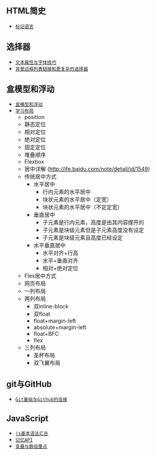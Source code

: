 ## HTML简史
- [`标记语言`](http://ife.baidu.com/note/detail/id/410)
## 选择器
- [`文本属性与字体技巧`](http://ife.baidu.com/note/detail/id/730)
- [`背景边框列表链接和更复杂的选择器`](http://ife.baidu.com/note/detail/id/823)
## 盒模型和浮动
- [`盒模型和浮动`](http://ife.baidu.com/note/detail/id/959)
- [`学习布局`](http://ife.baidu.com/note/detail/id/1265)
    - position
    - 静态定位
    - 相对定位
    - 绝对定位
    - 固定定位
    - 堆叠顺序
    - Flexbox
    - 居中详解 (http://ife.baidu.com/note/detail/id/1549)
    - 传统居中方式
        - 水平居中     
            - 行内元素的水平居中     
            - 块状元素的水平居中（定宽）    
            - 块状元素的水平居中（不定定宽）   
        - 垂直居中
            - 子元素是行内元素，高度是由其内容撑开的 
            - 子元素是块级元素但是子元素高度没有设定
            - 子元素是块级元素且高度已经设定
        - 水平垂直居中
            - 水平对齐+行高
            - 水平+垂直对齐
            - 相对+绝对定位
    - Flex居中方式
    - 网页布局
    - 一列布局    
    - 两列布局  
        - 双inline-block   
        - 双float   
        - float+margin-left
        - absolute+margin-left
        - float+BFC
        - flex
    - 三列布局   
        - 圣杯布局
        - 双飞翼布局    



## git与GitHub
- [`Git基础与Github的连接`](http://ife.baidu.com/note/detail/id/144)

## JavaScript
- [`js基本语法汇总`](http://ife.baidu.com/note/detail/id/1398)
- [`记忆API`](http://ife.baidu.com/note/detail/id/1651)
- [`变量与数组重点`](http://ife.baidu.com/note/detail/id/1603)
